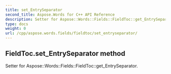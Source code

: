 ```yaml
---
title: set_EntrySeparator
second_title: Aspose.Words for C++ API Reference
description: Setter for Aspose::Words::Fields::FieldToc::get_EntrySeparator. 
type: docs
weight: 0
url: /cpp/aspose.words.fields/fieldtoc/set_entryseparator/
---
```

## FieldToc.set_EntrySeparator method


Setter for Aspose::Words::Fields::FieldToc::get_EntrySeparator. 

